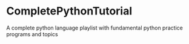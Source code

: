 # CompletePythonTutorial
A complete python language playlist with fundamental python practice programs and topics
